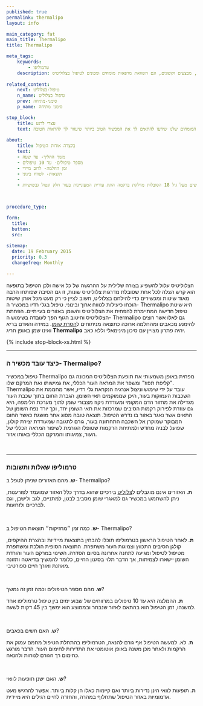 ```yaml
---
published: true
permalink: thermalipo
layout: info

main_category: fat 
main_title: Thermalipo
title: Thermalipo

meta_tags:
    keywords:
        - טרמוליפו
    description: כל מה שרציתם לדעת על העלמת צלוליטיס ע״י טיפול טרמוליפו, מחירים, מבצעים וקופונים, וגם השוואת מרפאות מומחים ומכונים לטיפול בצלוליטיס 
    
related_content:
    next: טיפול-בצלוליט
    n_name: טיפול בצלוליט
    prev: סימני-מתיחה
    p_name: סימני מתיחה

stop_block: 
    title: עצרי לרגע
    text: מעוניינת לטפל בטקסטורת הגוף? סובלת ממרקם עור גבשושי ומבליטות באזורים שונים? העלמת צלוליט והצטברויות שומנים מתחת לעור הוא הליך שמבוצע ללא ניתוח וע״י מגוון מכשירים מתקדמים וחדשניים המבטיחים תוצאה מושלמת, התייעצי עם המומחים שלנו שידעו להתאים לך את המכשיר הטוב ביותר שיעזור לך להראות חטובה.
    
about:
    title: בקצרה אודות הטיפול
    text: 
    - משך ההליך- עד שעה
    - מספר טיפולים- עד 10 טיפולים
    - זמן החלמה- לרוב מיידי
    - תוצאות- לטווח בינוני
    - 
    - העלמת צלוליטיס מתאימה בדרך כלל לנשים מעל גיל 18 הסובלות מדלקת ברקמה התת עורית המעוניינות בעור חלק ונטול גבשושיות   

   

procedure_type: 

form:
  title: 
  button: 
  src:
  
sitemap: 
  date: 19 February 2015
  priority: 0.3
  changefreq: Monthly

---
```

הצלוליטיס עלול להשפיע בצורה שלילית על ההרגשה של כל אישה ולכן הטיפול בתופעה הוא קרש הצלה לכל אחת שסובלת מדרגות צלוליטיס שונות, זו גם הסיבה שפותחו הרבה מאוד שיטות ומכשירים כדי להילחם בצלוליט, חשוב לציין כי רק מעט מכל אותן שיטות הוכחו כיעילות לטווח ארוך ובינוני. טיפול בגלי רדיו במכשיר ה- Thermalipo היא שיטת טיפול חדישה המתיימרת להפחית את הצלוליטיס והשומן באזורים בעייתיים. הפחתת הצלוליטיס וחיטוב הגוף הפך לעובדה בשימוש ה- Thermalipo גם לאלו אשר רוצים להימנע מכאבים ומהחלמה ארוכה כתוצאה מניתוחים ל[הסרת שומן](/הסרת-שומן). במידה והאדם בריא ואינו שמן באופן חריג **Thermalipo** יהיה פתרון מצויין עם סיכון מינימאלי וללא כאב.

 {% include stop-block-xs.html %}  

- - - - - -
 
###  כיצד עובד מכשיר ה- Thermalipo?

טיפול במכשיר Thermalipo מפחית באופן משמעותי את תופעת הצלוליטיס המכונה גם "קליפת תפוז" ומשפר את המראה העור הכללי, את גמישותו ואת המרקם שלו.  Thermalipo עובד על ידי שימוש וניצול אנרגיה הנקראת גלי רדיו, אשר מחממת את השכבות העמוקות בעור, היכן שממוקמים תאי השומן. הגברת החום בתוך שכבת העור מגדילה את מחזור הדם המקומי ומעודדת ניקוז מצבורי שומן לתוך מערכת הלימפה, היא גם עוזרת לפירוק רקמות הסיבים שמרכזות את תאי השומן יחד, וכך יורד נפח השומן של התאים אשר נאגר באזור בו נדרש הטיפול. תוצאה טובה מסוג אחר מושגת כאשר החום המבוקר שמוקרן אל השכבה התחתונה בעור, גורם לתגובה שמעודדת יצירת קולגן, שפועל לבניה מחדש ולמתיחת הרקמות שטופלו הגורמת לשיפור המראה הכללי של העור, צמיגותו והמרקם הכללי באותו אזור.
  
 

- - - - - -

###  טרמוליפו שאלות ותשובות

**ש**. מהם האזורים שניתן לטפל ב- Thermalipo?

**ת**. האזורים אינם מוגבלים ל[צלוליט](/צלוליט) בירכיים שהוא בדרך כלל האזור שמועמד לפורענות, ניתן להשתמש במכשיר גם למאגרי שומן מסביב לבטן, למתניים, לגב ולישבן, וגם לברכיים ולזרועות.

 

**ש**. כמה זמן ״מחזיקות״ תוצאות הטיפול ב-  Thermalipo?

**ת**. לאחר הטיפול הראשון בטרמוליפו תוכלו להבחין בתוצאות מיידיות ובהצרת ההיקפים, קולגן הסיבים התכווץ וצמיגות העור משתפרת. התוצאה הסופית הולכת ומשתפרת מטיפול לטיפול ומגיעה לתחנה אחרונה בסיום הסדרה. השינוי במרקם העור והורדת השומן יישארו לצמיתות, אך הדבר תלוי בסגנון החיים, כלומר להמשיך בדיאטה ותזונה מאוזנת ואורך חיים ספורטיבי.

 

**ש**. מהם מספר הטיפולים וכמה זמן זה נמשך?

**ת**. ההמלצה היא עד 10 טיפולים במרווחים של שבוע ימים בין טיפול טרמוליפו אחד למשנהו, זמן הטיפול הוא בהתאם לאזור שנבחר ובממוצע הוא ימשך בין 45 דקות לשעה.

 

**ש**. האם חשים בכאבים?

**ת**. לא. למעשה הטיפול אף גורם להנאה, הטרמוליפו בהתחלת הטיפול מחמם עמוק את הרקמות ולאחר מכן משנה באופן אוטומטי את התדירות לחימום העור. הדבר מורגש כחימום רך הגורם לנוחות ולהנאה.

 

**ש**. האם ישנן תופעות לוואי?

**ת**. תופעות לוואי הינן נדירות ביותר ואם קיימות כאלו הן קלות ביותר. אפשר להרגיש מעט אדמומיות באזור הטיפול שתחלוף במהרה, והחזרה לחיים רגילים היא מיידית.  